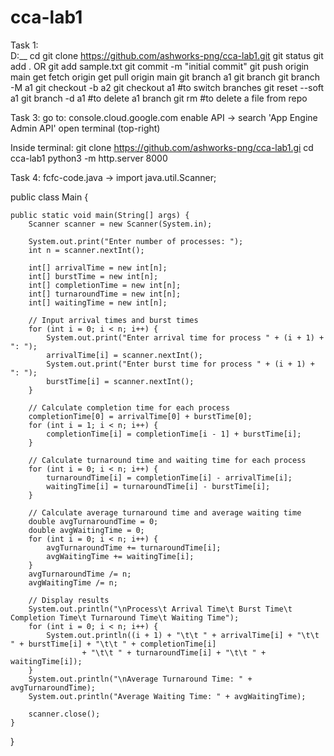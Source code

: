 # cca-lab1

Task 1: <br />
D:__
cd <directory-name>
git clone https://github.com/ashworks-png/cca-lab1.git
git status
git add .  OR git add sample.txt
git commit -m "initial commit"
git push origin main
get fetch origin
get pull origin main
git branch a1
git branch
git branch -M a1
git checkout -b a2
git checkout a1 #to switch branches
git reset --soft a1
git branch -d a1 #to delete a1 branch
git rm <file-name> #to delete a file from repo


Task 3:
go to: console.cloud.google.com
enable API -> search 'App Engine Admin API'
open terminal (top-right)

Inside terminal:
git clone https://github.com/ashworks-png/cca-lab1.gi
cd cca-lab1
python3 -m http.server 8000

Task 4:
fcfc-code.java ->
import java.util.Scanner;

public class Main {

    public static void main(String[] args) {
        Scanner scanner = new Scanner(System.in);

        System.out.print("Enter number of processes: ");
        int n = scanner.nextInt();

        int[] arrivalTime = new int[n];
        int[] burstTime = new int[n];
        int[] completionTime = new int[n];
        int[] turnaroundTime = new int[n];
        int[] waitingTime = new int[n];

        // Input arrival times and burst times
        for (int i = 0; i < n; i++) {
            System.out.print("Enter arrival time for process " + (i + 1) + ": ");
            arrivalTime[i] = scanner.nextInt();
            System.out.print("Enter burst time for process " + (i + 1) + ": ");
            burstTime[i] = scanner.nextInt();
        }

        // Calculate completion time for each process
        completionTime[0] = arrivalTime[0] + burstTime[0];
        for (int i = 1; i < n; i++) {
            completionTime[i] = completionTime[i - 1] + burstTime[i];
        }

        // Calculate turnaround time and waiting time for each process
        for (int i = 0; i < n; i++) {
            turnaroundTime[i] = completionTime[i] - arrivalTime[i];
            waitingTime[i] = turnaroundTime[i] - burstTime[i];
        }

        // Calculate average turnaround time and average waiting time
        double avgTurnaroundTime = 0;
        double avgWaitingTime = 0;
        for (int i = 0; i < n; i++) {
            avgTurnaroundTime += turnaroundTime[i];
            avgWaitingTime += waitingTime[i];
        }
        avgTurnaroundTime /= n;
        avgWaitingTime /= n;

        // Display results
        System.out.println("\nProcess\t Arrival Time\t Burst Time\t Completion Time\t Turnaround Time\t Waiting Time");
        for (int i = 0; i < n; i++) {
            System.out.println((i + 1) + "\t\t " + arrivalTime[i] + "\t\t " + burstTime[i] + "\t\t " + completionTime[i]
                    + "\t\t " + turnaroundTime[i] + "\t\t " + waitingTime[i]);
        }
        System.out.println("\nAverage Turnaround Time: " + avgTurnaroundTime);
        System.out.println("Average Waiting Time: " + avgWaitingTime);

        scanner.close();
    }
}
